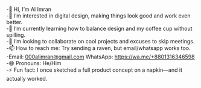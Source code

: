 -👋 Hi, I’m Al Imran <br>
-👀 I’m interested in digital design, making things look good and work even better. <br>
-🌱 I’m currently learning how to balance design and my coffee cup without spilling. <br>
-💞️ I’m looking to collaborate on cool projects and excuses to skip meetings. <br>
-📫 How to reach me: Try sending a raven, but email/whatsapp works too. <br> -Email: 000alimran@gmail.com WhatsApp: https://wa.me/+8801316346598 <br>
-😄 Pronouns: He/Him <br>
-⚡ Fun fact: I once sketched a full product concept on a napkin—and it actually worked. <br>

<!---
000alimran/000alimran is a ✨ special ✨ repository because its `README.md` (this file) appears on your GitHub profile.
You can click the Preview link to take a look at your changes.
--->
